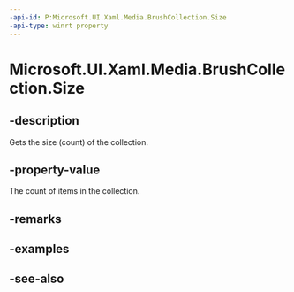 ```yaml
---
-api-id: P:Microsoft.UI.Xaml.Media.BrushCollection.Size
-api-type: winrt property
---
```


<!-- Property syntax
public uint Size { get; }
-->

# Microsoft.UI.Xaml.Media.BrushCollection.Size

## -description
Gets the size (count) of the collection.

## -property-value
The count of items in the collection.

## -remarks

## -examples

## -see-also
